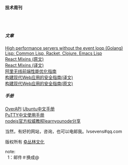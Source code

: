 <h4>技术周刊</h4>
<br/>
<br/>

<h5>文章</h5>

<a href="http://go-talks.appspot.com/github.com/davecheney/presentations/performance-without-the-event-loop.slide#1">High performance servers without the event loop (Golang)</a><br/>
<a href="http://hyperpolyglot.org/lisp">Lisp: Common Lisp, Racket, Clojure, Emacs Lisp</a><br/>
<a href="http://hyperpolyglot.org/lisp">React Mixins (原文)</a><br/>
<a href="http://segmentfault.com/a/1190000003016446">React Mixins (译文)</a><br/>
<a href="https://github.com/amfe/article/issues/1">阿里无线前端性能优化指南</a><br/>
<a href="http://www.jointforce.com/jfperiodical/article/933">构建现代Web应用的安全指南(译文)</a><br/>
<a href="http://dadario.com.br/security-for-building-modern-web-apps/">构建现代Web应用的安全指南(原文)</a><br/>


<h5>手册</h5>
<a href="http://overapi.com/">OverAPI</a>
<a href="http://wiki.ubuntu.org.cn/index.php?title=UbuntuSkills&variant=zh-cn">Ubuntu中文手册</a><br/>
<a href="https://docs.google.com/document/d/1cOF-XqSLSyjkpOcNHi646vn9bR5gkpBPbiPApTPuYcI/preview">PuTTY中文使用手册</a><br/>
<a href="http://yalishizhude.github.io/2015/07/25/nodejs%E5%AE%98%E6%96%B9%E6%9D%83%E5%A8%81%E6%95%99%E7%A8%8Blearnyounode%E5%88%86%E4%BA%AB/">nodejs官方权威教程learnyounode分享</a><br/>

当然，有好的网站，咨询，也可以电邮我。lvsevens#qq.com
<br/>

版权所有 <a href="http://enue.cn">&copy;丛林文化</a>
<br/>
<p>note:<br/>
  &nbsp;&nbsp;1：邮件＃换成@
</p>  
